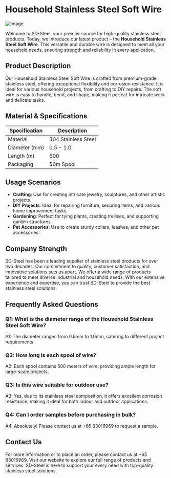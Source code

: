 # Household Stainless Steel Soft Wire

![Image](https://github.com/user-attachments/assets/2567258e-e124-4816-932d-1809bd27ef0b)

Welcome to SD-Steel, your premier source for high-quality stainless steel products. Today, we introduce our latest product – the **Household Stainless Steel Soft Wire**. This versatile and durable wire is designed to meet all your household needs, ensuring strength and reliability in every application.

## Product Description

Our Household Stainless Steel Soft Wire is crafted from premium-grade stainless steel, offering exceptional flexibility and corrosion resistance. It is ideal for various household projects, from crafting to DIY repairs. The soft wire is easy to handle, bend, and shape, making it perfect for intricate work and delicate tasks.

## Material & Specifications

| Specification | Description |
|---------------|-------------|
| Material      | 304 Stainless Steel |
| Diameter (mm) | 0.5 - 1.0 |
| Length (m)    | 500 |
| Packaging     | 50m Spool |

## Usage Scenarios

- **Crafting**: Use for creating intricate jewelry, sculptures, and other artistic projects.
- **DIY Projects**: Ideal for repairing furniture, securing items, and various home improvement tasks.
- **Gardening**: Perfect for tying plants, creating trellises, and supporting garden structures.
- **Pet Accessories**: Use to create sturdy collars, leashes, and other pet accessories.

## Company Strength

SD-Steel has been a leading supplier of stainless steel products for over two decades. Our commitment to quality, customer satisfaction, and innovative solutions sets us apart. We offer a wide range of products tailored to meet diverse industrial and household needs. With our extensive experience and expertise, you can trust SD-Steel to provide the best stainless steel solutions.

## Frequently Asked Questions

### Q1: What is the diameter range of the Household Stainless Steel Soft Wire?
A1: The diameter ranges from 0.5mm to 1.0mm, catering to different project requirements.

### Q2: How long is each spool of wire?
A2: Each spool contains 500 meters of wire, providing ample length for large-scale projects.

### Q3: Is this wire suitable for outdoor use?
A3: Yes, due to its stainless steel composition, it offers excellent corrosion resistance, making it ideal for both indoor and outdoor applications.

### Q4: Can I order samples before purchasing in bulk?
A4: Absolutely! Please contact us at +65 83016969 to request a sample.

## Contact Us

For more information or to place an order, please contact us at +65 83016969. Visit our website to explore our full range of products and services. SD-Steel is here to support your every need with top-quality stainless steel solutions.